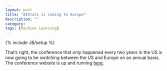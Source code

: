 ```yaml
---
layout: post
title: "AIStats is coming to Europe"
description: ""
category:
tags: [Machine Learning]
---
```

{% include JB/setup %}

That’s right, the conference that only happened every two years in the US is now going to be switching between the US and Europe on an annual basis. The conference website is up and running [here](http://www.aistats.org/).
